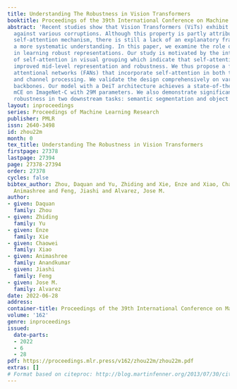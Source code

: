 ```yaml
---
title: Understanding The Robustness in Vision Transformers
booktitle: Proceedings of the 39th International Conference on Machine Learning
abstract: 'Recent studies show that Vision Transformers (ViTs) exhibit strong robustness
  against various corruptions. Although this property is partly attributed to the
  self-attention mechanism, there is still a lack of an explanatory framework towards
  a more systematic understanding. In this paper, we examine the role of self-attention
  in learning robust representations. Our study is motivated by the intriguing properties
  of self-attention in visual grouping which indicate that self-attention could promote
  improved mid-level representation and robustness. We thus propose a family of fully
  attentional networks (FANs) that incorporate self-attention in both token mixing
  and channel processing. We validate the design comprehensively on various hierarchical
  backbones. Our model with a DeiT architecture achieves a state-of-the-art 47.6%
  mCE on ImageNet-C with 29M parameters. We also demonstrate significantly improved
  robustness in two downstream tasks: semantic segmentation and object detection'
layout: inproceedings
series: Proceedings of Machine Learning Research
publisher: PMLR
issn: 2640-3498
id: zhou22m
month: 0
tex_title: Understanding The Robustness in Vision Transformers
firstpage: 27378
lastpage: 27394
page: 27378-27394
order: 27378
cycles: false
bibtex_author: Zhou, Daquan and Yu, Zhiding and Xie, Enze and Xiao, Chaowei and Anandkumar,
  Animashree and Feng, Jiashi and Alvarez, Jose M.
author:
- given: Daquan
  family: Zhou
- given: Zhiding
  family: Yu
- given: Enze
  family: Xie
- given: Chaowei
  family: Xiao
- given: Animashree
  family: Anandkumar
- given: Jiashi
  family: Feng
- given: Jose M.
  family: Alvarez
date: 2022-06-28
address:
container-title: Proceedings of the 39th International Conference on Machine Learning
volume: '162'
genre: inproceedings
issued:
  date-parts:
  - 2022
  - 6
  - 28
pdf: https://proceedings.mlr.press/v162/zhou22m/zhou22m.pdf
extras: []
# Format based on citeproc: http://blog.martinfenner.org/2013/07/30/citeproc-yaml-for-bibliographies/
---
```

